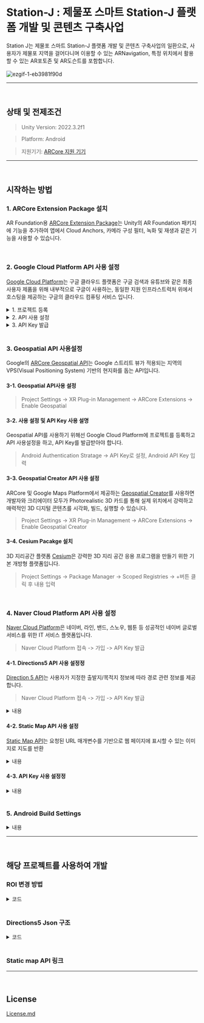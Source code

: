 # Station-J : 제물포 스마트 Station-J 플랫폼 개발 및 콘텐츠 구축사업
Station J는 제물포 스마트 Station-J 플랫폼 개발 및 콘텐츠 구축사업의 일환으로, 사용자가 제물포 지역을 걸어다니며 이용할 수 있는 ARNavigation, 특정 위치에서 활용할 수 있는 AR포토존 및 AR도슨트를 포함합니다.
<br>
<br>
![ezgif-1-eb3981f90d](https://github.com/henry2craftman/ARNavigation/assets/141684228/27f395b6-70f9-41b1-ad73-484e9786abc7)


---
<br>

## 상태 및 전제조건
> Unity Version: 2022.3.2f1

> Platform: Android

> 지원기기: [ARCore 지원 기기](https://developers.google.com/ar/devices?hl=ko, "ARCore 지원 기기")

---
<br>

## 시작하는 방법
### 1. ARCore Extension Package 설치
AR Foundation용 [ARCore Extension Package](https://developers.google.com/ar/develop/unity-arf/getting-started-extensions?hl=ko)는 Unity의 AR Foundation 패키지에 기능을 추가하여 앱에서 Cloud Anchors, 카메라 구성 필터, 녹화 및 재생과 같은 기능을 사용할 수 있습니다.

<br>

### 2. Google Cloud Platform API 사용 설정
[Google Cloud Platform](https://cloud.google.com/, "Google Cloud Platform")는 구글 클라우드 플랫폼은 구글 검색과 유튜브와 같은 최종 사용자 제품을 위해 내부적으로 구글이 사용하는, 동일한 지원 인프라스트럭처 위에서 호스팅을 제공하는 구글의 클라우드 컴퓨팅 서비스 입니다.
<details>
<summary>1. 프로젝트 등록</summary>
이미지
</details>
<details>
<summary>2. API 사용 설정</summary>
이미지
</details>
<details>
<summary>3. API Key 발급</summary>
이미지
</details>
<br>

### 3. Geospatial API 사용설정
Google의 [ARCore Geospatial API](https://developers.google.com/ar/develop/geospatial?hl=ko, "Google ARCore 
 Geospatial")는 Google 스트리트 뷰가 적용되는 지역의 VPS(Visual Positioning System) 기반의 현지화를 돕는 API입니다.

#### 3-1. Geospatial API사용 설정
> Project Settings -> XR Plug-in Management -> ARCore Extensions -> Enable Geospatial

#### 3-2. 사용 설정 및 API Key 사용 설명
Geospatial API를 사용하기 위해선 Google Cloud Platform에 프로젝트를 등록하고 API 사용설정을 하고, API Key를 발급받아야 합니다.

> Android Authentication Stratage -> API Key로 설정, Android API Key 입력

#### 3-3. Geospatial Creator API 사용 설정
ARCore 및 Google Maps Platform에서 제공하는 [Geospatial Creator](https://developers.google.com/ar/geospatialcreator/intro?hl=ko, "Geospatial Creator")를 사용하면 개발자와 크리에이터 모두가 Photorealistic 3D 카드를 통해 실제 위치에서 강력하고 매력적인 3D 디지털 콘텐츠를 시각화, 빌드, 실행할 수 있습니다.

>  Project Settings -> XR Plug-in Management -> ARCore Extensions -> Enable Geospatial Creator

#### 3-4. Cesium Pacakge 설치
3D 지리공간 플랫폼 [Cesium](https://cesium.com/, "Cesium")은 강력한 3D 지리 공간 응용 프로그램을 만들기 위한 기본 개방형 플랫폼입니다.

> Project Settings -> Package Manager -> Scoped Registries -> +버튼 클릭 후 내용 입력

<br>

### 4. Naver Cloud Platform API 사용 설정
[Naver Cloud Platform](https://www.ncloud.com/, "Never Cloud Platform")은 네이버, 라인, 밴드, 스노우, 웹툰 등 성공적인 네이버 글로벌 서비스를 위한 IT 서비스 플랫폼입니다.

> Naver Cloud Platform 접속 -> 가입 -> API Key 발급

#### 4-1. Directions5 API 사용 설정정
[Direction 5 API](https://api.ncloud-docs.com/docs/ai-naver-mapsdirections, "Direction 5 API")는 사용자가 지정한 출발지/목적지 정보에 따라 경로 관련 정보를 제공합니다.

> Naver Cloud Platform 접속 -> 가입 -> API Key 발급

<details>
<summary>내용</summary>
이미지
</details>

#### 4-2. Static Map API 사용 설정
[Static Map API](https://api.ncloud-docs.com/docs/ai-naver-mapsstaticmap, "Static Map API")는 요청된 URL 매개변수를 기반으로 웹 페이지에 표시할 수 있는 이미지로 지도를 반환

<details>
<summary>내용</summary>
이미지
</details>

#### 4-3. API Key 사용 설정정
<details>
<summary>내용</summary>
이미지
</details>

<br>

### 5. Android Build Settings
<details>
<summary>내용</summary>
이미지
</details>

---
<br>

## 해당 프로젝트를 사용하여 개발
### ROI 변경 방법
<details>
<summary>코드</summary>
```
{
	"pois": [
		{
			"name": "cafe 07 am",
			"type": "화장실",
			"image": **base64형식의 이미지파일**,
			"latitude": 37.714853,
			"longitude": 126.741614,
			"address": "경기 파주시 와석순환로192번길 14-38 1층 카페.07.am",
			"description": "영업시간: 09시~20시",
			"coupon": "커피 10% 할인"
		},
		{
			"name": "더브래드36.5도",
			"type": "포토존",
			"image": **base64형식의 이미지파일**,
			"latitude": 37.714980,
			"longitude": 126.741729,
			"address": "경기 파주시 와석순환로192번길 14-43",
			"description": "영업시간: 09시~20시",
			"coupon": "식사 10% 할인"
		},
  ...
 ]
}
```
</details>

<br>

### Directions5 Json 구조
<details>
<summary>코드</summary>
	```
{
	"code":0,
	"message":"길찾기를 성공하였습니다.",
	"currentDateTime":"2024-02-25T22:44:01",
	"route":{
		"traoptimal":[{
			"summary":{
				"start":{
					"location":[126.7435712,37.7136746]
				},
				"goal":{
					"location":[126.7416992,37.7146793],
					"dir":2
				},
				"distance":388,
				"duration":124281,
				"etaServiceType":0,
				"departureTime":"2024-02-25T22:44:01",
				"bbox":[
					[126.7408252,37.7136746],
					[126.7436509,37.7148058]
				],
				"tollFare":0,
				"taxiFare":4800,
				"fuelPrice":45
			},
			"path":[
				[126.7436509,37.7138734],
				[126.7436452,37.7138752]
			],
			"section":[{
				"pointIndex":6,
				"pointCount":7,
				"distance":107,
				"name":"와석순환로172번길",
				"congestion":0,"speed":11}
			],
			"guide":[{
				"pointIndex":6,
				"type":2,
				"instructions":"'와석순환로172번길' 방면으로로 좌회전",
				"distance":187,
				"duration":52745
			}
			{
				"pointIndex":18,
				"type":88,
				"instructions":"목적지",
				"distance":64,
				"duration":28799
			}
			]
		}
		]
	}
}
```
</details>

<br>

### Static map API 링크

---
<br>
  
## License
[License.md](/License.md)
